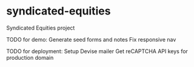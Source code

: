 # syndicated-equities
Syndicated Equities project

TODO for demo:
Generate seed forms and notes
Fix responsive nav

TODO for deployment:
Setup Devise mailer
Get reCAPTCHA API keys for production domain

